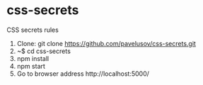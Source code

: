 # css-secrets
CSS secrets rules

1. Clone: git clone https://github.com/pavelusov/css-secrets.git
2. ~$ cd css-secrets
3. npm install
4. npm start
5. Go to browser address http://localhost:5000/
